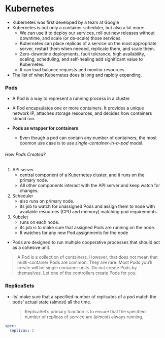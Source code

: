 # Kubernetes

- Kubernetes was first developed by a team at Google
- Kubernetes is not only a container scheduler, but also a lot more:
  - We can use it to deploy our services, roll out new releases without downtime, and scale (or de-scale) those services.
  - Kubernetes can place replicas of a service on the most appropriate server, restart them when needed, replicate them, and scale them.
  - Zero-downtime deployments, fault tolerance, high availability, scaling, scheduling, and self-healing add significant value to Kubernetes.
  - It can load balance requests and monitor resources.
- The list of what Kubernetes does is long and rapidly expanding.

### Pods

- A Pod is a way to represent a running process in a cluster.
- A Pod encapsulates one or more containers. It provides a unique network IP, attaches storage resources, and decides how containers should run.

- **Pods as wrapper for containers**
  - Even though a pod can contain any number of containers, the most coomon use case is to use
    _single-container-in-a-pod_ model.

###### How Pods Created?

1. API server
   - central component of a Kubernetes cluster, and it runs on the primary node.
   - All other components interact with the API server and keep watch for changes.
2. Scheduler
   - also runs on primary node.
   - its job to watch for unassigned Pods and assign them to node with available resources (CPU
     and memory) matching pod requirements.
3. Kubelet
   - runs on each node.
   - its job is to make sure that assigned Pods are running on the node.
   - It watches for any new Pod assignments for the node

- Pods are designed to run multiple cooperative processes that should act as a cohesive unit.

> A Pod is a collection of containers. However, that does not mean that multi-container Pods are common. They are rare. Most Pods you’ll create will be single container units.
> Do not create Pods by themselves. Let one of the controllers create Pods for you.

### ReplicaSets

- its' make sure that a specified number of replicates of a pod match the pods' actual state
  (almost) all the time.
  > ReplicaSet’s primary function is to ensure that the specified number of replicas of service are (almost) always running.

```yaml
spec:
  replicas: 2
```
